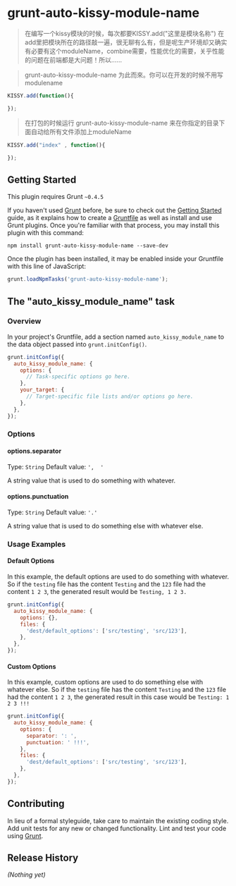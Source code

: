 # grunt-auto-kissy-module-name

> 在编写一个kissy模块的时候，每次都要KISSY.add("这里是模块名称") 在 add里把模块所在的路径敲一遍，很无聊有么有，但是呢生产环境却又确实有必要有这个moduleName，combine需要，性能优化的需要，关乎性能的问题在前端都是大问题！所以......

> grunt-auto-kissy-module-name 为此而來。你可以在开发的时候不用写modulename

  ```js
  KISSY.add(function(){
  
  });
  ```

> 在打包的时候运行 grunt-auto-kissy-module-name 来在你指定的目录下面自动给所有文件添加上moduleName

  ```js
  KISSY.add("index" , function(){
  
  });
  ```
 

## Getting Started
This plugin requires Grunt `~0.4.5`

If you haven't used [Grunt](http://gruntjs.com/) before, be sure to check out the [Getting Started](http://gruntjs.com/getting-started) guide, as it explains how to create a [Gruntfile](http://gruntjs.com/sample-gruntfile) as well as install and use Grunt plugins. Once you're familiar with that process, you may install this plugin with this command:

```shell
npm install grunt-auto-kissy-module-name --save-dev
```

Once the plugin has been installed, it may be enabled inside your Gruntfile with this line of JavaScript:

```js
grunt.loadNpmTasks('grunt-auto-kissy-module-name');
```

## The "auto_kissy_module_name" task

### Overview
In your project's Gruntfile, add a section named `auto_kissy_module_name` to the data object passed into `grunt.initConfig()`.

```js
grunt.initConfig({
  auto_kissy_module_name: {
    options: {
      // Task-specific options go here.
    },
    your_target: {
      // Target-specific file lists and/or options go here.
    },
  },
});
```

### Options

#### options.separator
Type: `String`
Default value: `',  '`

A string value that is used to do something with whatever.

#### options.punctuation
Type: `String`
Default value: `'.'`

A string value that is used to do something else with whatever else.

### Usage Examples

#### Default Options
In this example, the default options are used to do something with whatever. So if the `testing` file has the content `Testing` and the `123` file had the content `1 2 3`, the generated result would be `Testing, 1 2 3.`

```js
grunt.initConfig({
  auto_kissy_module_name: {
    options: {},
    files: {
      'dest/default_options': ['src/testing', 'src/123'],
    },
  },
});
```

#### Custom Options
In this example, custom options are used to do something else with whatever else. So if the `testing` file has the content `Testing` and the `123` file had the content `1 2 3`, the generated result in this case would be `Testing: 1 2 3 !!!`

```js
grunt.initConfig({
  auto_kissy_module_name: {
    options: {
      separator: ': ',
      punctuation: ' !!!',
    },
    files: {
      'dest/default_options': ['src/testing', 'src/123'],
    },
  },
});
```

## Contributing
In lieu of a formal styleguide, take care to maintain the existing coding style. Add unit tests for any new or changed functionality. Lint and test your code using [Grunt](http://gruntjs.com/).

## Release History
_(Nothing yet)_
